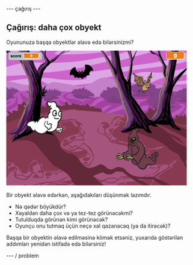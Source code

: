 \--- çağırış \---

## Çağırış: daha çox obyekt

Oyununuza başqa obyektlər əlavə edə bilərsinizmi?

![ekran görüntüsü](images/ghost-final.png)

Bir obyekt əlavə edərkən, aşağıdakıları düşünmək lazımdır.

+ Nə qədər böyükdür?
+ Xəyaldan daha çox və ya tez-tez görünəcəkmi?
+ Tutulduqda görünən kimi görünəcək?
+ Oyunçu onu tutmaq üçün neçə xal qazanacaq (ya da itirəcək)?

Başqa bir obyektin əlavə edilməsinə kömək etsəniz, yuxarıda göstərilən addımları yenidən istifadə edə bilərsiniz!

\--- / problem
